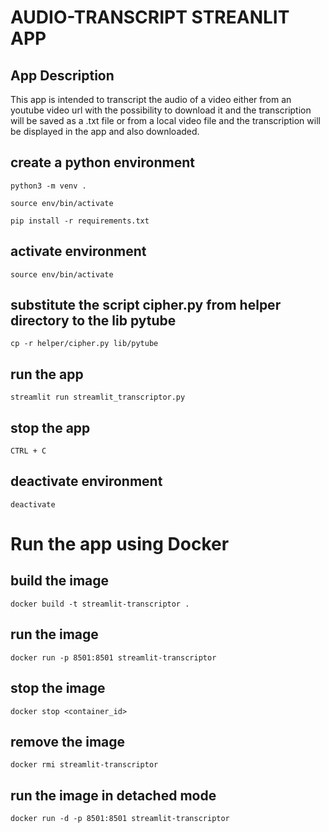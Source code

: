 # AUDIO-TRANSCRIPT STREANLIT APP
## App Description
This app is intended to transcript the audio of a video either from an youtube video url with the possibility to download it and the transcription will be saved as a .txt file or from a local video file and the transcription will be displayed in the app and also downloaded.


## create a python environment
```python3 -m venv .```

```source env/bin/activate```

```pip install -r requirements.txt```

## activate environment
```source env/bin/activate```

## substitute the script cipher.py from helper directory to the lib pytube
```cp -r helper/cipher.py lib/pytube```

## run the app
```streamlit run streamlit_transcriptor.py```

## stop the app
```CTRL + C```

## deactivate environment
```deactivate```

# Run the app using Docker

## build the image
```docker build -t streamlit-transcriptor .```

## run the image
```docker run -p 8501:8501 streamlit-transcriptor```

## stop the image
```docker stop <container_id>```

## remove the image
```docker rmi streamlit-transcriptor```

## run the image in detached mode
```docker run -d -p 8501:8501 streamlit-transcriptor```

